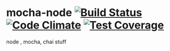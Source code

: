 # mocha-node [![Build Status](https://travis-ci.org/ccates23/mocha-node.svg?branch=master)](https://travis-ci.org/ccates23/mocha-node) [![Code Climate](https://codeclimate.com/github/ccates23/mocha-node/badges/gpa.svg)](https://codeclimate.com/github/ccates23/mocha-node) [![Test Coverage](https://codeclimate.com/github/ccates23/mocha-node/badges/coverage.svg)](https://codeclimate.com/github/ccates23/mocha-node/coverage)
node , mocha, chai stuff